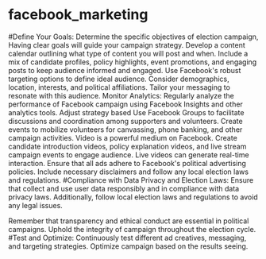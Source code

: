# facebook_marketing
#Define Your Goals:
Determine the specific objectives of  election campaign, Having clear goals will guide your campaign strategy.
Develop a content calendar outlining what type of content you will post and when. Include a mix of candidate profiles, policy highlights, event promotions, and engaging posts to keep  audience informed and engaged.
Use Facebook's robust targeting options to define  ideal audience. Consider demographics, location, interests, and political affiliations. Tailor your messaging to resonate with this audience.
Monitor Analytics:
Regularly analyze the performance of Facebook campaign using Facebook Insights and other analytics tools. Adjust  strategy based 
Use Facebook Groups to facilitate discussions and coordination among supporters and volunteers. Create events to mobilize volunteers for canvassing, phone banking, and other campaign activities.
Video is a powerful medium on Facebook. Create candidate introduction videos, policy explanation videos, and live stream campaign events to engage audience. Live videos can generate real-time interaction.
Ensure that all ads adhere to Facebook's political advertising policies. Include necessary disclaimers and follow any local election laws and regulations.
#Compliance with Data Privacy and Election Laws:
Ensure that  collect and use user data responsibly and in compliance with data privacy laws. Additionally, follow local election laws and regulations to avoid any legal issues.

Remember that transparency and ethical conduct are essential in political campaigns. Uphold the integrity of campaign throughout the election cycle.
#Test and Optimize:
Continuously test different ad creatives, messaging, and targeting strategies. Optimize campaign based on the results seeing.
